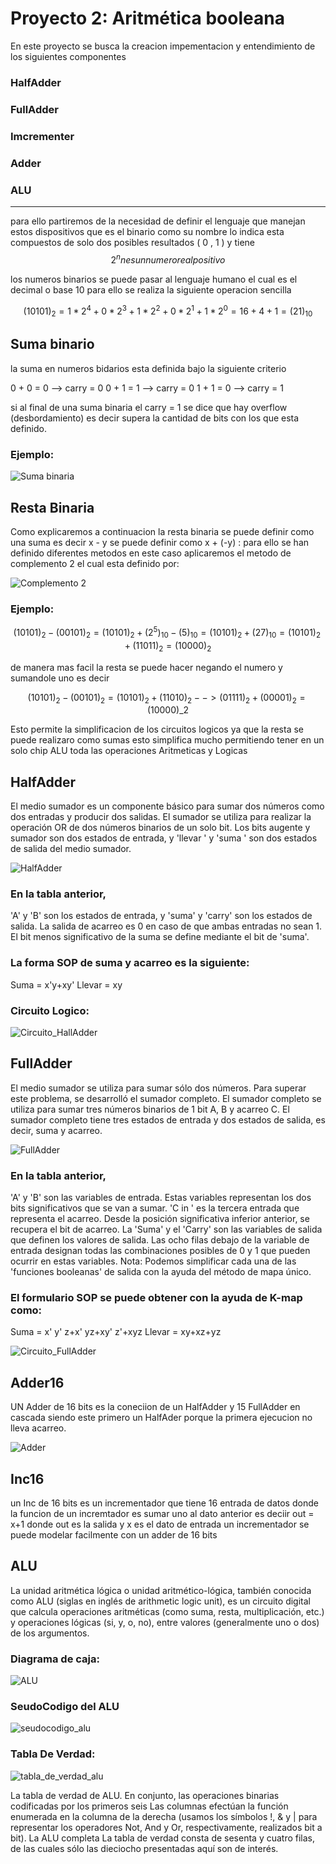 # Proyecto 2: Aritmética booleana

En este proyecto se busca la creacion impementacion y entendimiento de los siguientes componentes

### HalfAdder

### FullAdder

### Imcrementer

### Adder

### ALU

---

para ello partiremos de la necesidad de definir el lenguaje que manejan estos dispositivos que es el binario como su nombre lo indica
esta compuestos de solo dos posibles resultados ( 0 , 1 ) y tiene $$ 2^{n} n es un numero real positivo $$

los numeros binarios se puede pasar al lenguaje humano el cual es el decimal o base 10 para ello se realiza la siguiente operacion sencilla

```math

(10101)_{2} = 1 \ast 2^{4} + 0 \ast 2^{3} + 1 \ast 2^{2} + 0 \ast 2^{1} + 1 \ast 2^{0} = 16 + 4 + 1 = (21)_{10}

```

## Suma binario

la suma en numeros bidarios esta definida bajo la siguiente criterio

0 + 0 = 0 --> carry = 0
0 + 1 = 1 --> carry = 0
1 + 1 = 0 --> carry = 1

si al final de una suma binaria el carry = 1 se dice que hay overflow (desbordamiento) es decir supera la cantidad de bits
con los que esta definido.

### Ejemplo:

<image src="/Imagenes/suma_binaria.png" alt="Suma binaria">

## Resta Binaria

Como explicaremos a continuacion la resta binaria se puede definir como una suma es decir x - y se puede definir como x + (-y) :
para ello se han definido diferentes metodos en este caso aplicaremos el metodo de complemento 2 el cual esta definido por:

<image src="/Imagenes/complemento_2.png" alt="Complemento 2">

### Ejemplo:

```math

\left ( 10101 \right )_{2} - \left ( 00101 \right )_{2} = \left ( 10101 \right )_{2} + \left ( 2^{5} \right )_{10} - \left ( 5 \right )_{10} = \left ( 10101 \right )_{2} + \left ( 27 \right )_{10} = \left( 10101 \right )_{2} + \left ( 11011 \right )_{2} = \left ( 10000 \right )_{2}

```

de manera mas facil la resta se puede hacer negando el numero y sumandole uno es decir

```math

 (10101)_{2} - (00101)_{2} = (10101)_{2} + (11010)_{2} --> (01111)_{2} + (00001)_{2} = (10000)\_{2}

```

Esto permite la simplificacion de los circuitos logicos ya que la resta se puede realizaro como sumas
esto simplifica mucho permitiendo tener en un solo chip ALU toda las operaciones Aritmeticas y Logicas

## HalfAdder

El medio sumador es un componente básico para sumar dos números como dos entradas y producir dos salidas. El sumador se utiliza para realizar la operación OR de dos números binarios de un solo bit. Los bits augente y sumador son dos estados de entrada, y 'llevar ' y 'suma ' son dos estados de salida del medio sumador.

<image src="/Imagenes/halfadder.png" alt="HalfAdder">

### En la tabla anterior,

'A' y 'B' son los estados de entrada, y 'suma' y 'carry' son los estados de salida.
La salida de acarreo es 0 en caso de que ambas entradas no sean 1.
El bit menos significativo de la suma se define mediante el bit de 'suma'.

### La forma SOP de suma y acarreo es la siguiente:

Suma = x'y+xy'
Llevar = xy

### Circuito Logico:

<image src="/Imagenes/half-adder.png" alt="Circuito_HallAdder">

## FullAdder

El medio sumador se utiliza para sumar sólo dos números. Para superar este problema, se desarrolló el sumador completo. El sumador completo se utiliza para sumar tres números binarios de 1 bit A, B y acarreo C. El sumador completo tiene tres estados de entrada y dos estados de salida, es decir, suma y acarreo.

<image src="/Imagenes/fulladder.png" alt="FullAdder">

### En la tabla anterior,

'A' y 'B' son las variables de entrada. Estas variables representan los dos bits significativos que se van a sumar.
'C in ' es la tercera entrada que representa el acarreo. Desde la posición significativa inferior anterior, se recupera el bit de acarreo.
La 'Suma' y el 'Carry' son las variables de salida que definen los valores de salida.
Las ocho filas debajo de la variable de entrada designan todas las combinaciones posibles de 0 y 1 que pueden ocurrir en estas variables.
Nota: Podemos simplificar cada una de las 'funciones booleanas' de salida con la ayuda del método de mapa único.

### El formulario SOP se puede obtener con la ayuda de K-map como:

Suma = x' y' z+x' yz+xy' z'+xyz
Llevar = xy+xz+yz

<image src="/Imagenes/full-adder5.png" alt="Circuito_FullAdder">

## Adder16

UN Adder de 16 bits es la coneciion de un HalfAdder y 15 FullAdder en cascada siendo este primero un HalfAder porque la primera ejecucion
no lleva acarreo.

<image src="/Imagenes/adder.png" alt="Adder">

## Inc16

un Inc de 16 bits es un incrementador que tiene 16 entrada de datos donde la funcion de un incremtador es sumar uno al dato anterior es deciir
out = x+1 donde out es la salida y x es el dato de entrada un incrementador se puede modelar facilmente con un adder de 16 bits

## ALU

La unidad aritmética lógica o unidad aritmético-lógica, también conocida como ALU
(siglas en inglés de arithmetic logic unit), es un circuito digital que calcula operaciones
aritméticas (como suma, resta, multiplicación, etc.) y operaciones lógicas (si, y, o, no),
entre valores (generalmente uno o dos) de los argumentos.

### Diagrama de caja:

<image src="/Imagenes/alu.png" alt="ALU">

### SeudoCodigo del ALU

<image src="/Imagenes/seudocodigo.png" alt="seudocodigo_alu">

### Tabla De Verdad:

<image src="/Imagenes/tabla_alu.png" alt="tabla_de_verdad_alu">

La tabla de verdad de ALU. En conjunto, las operaciones binarias codificadas por los primeros seis
Las columnas efectúan la función enumerada en la columna de la derecha (usamos los símbolos !, & y | para representar los operadores Not, And y Or, respectivamente, realizados bit a bit). La ALU completa
La tabla de verdad consta de sesenta y cuatro filas, de las cuales sólo las dieciocho presentadas aquí son de interés.

